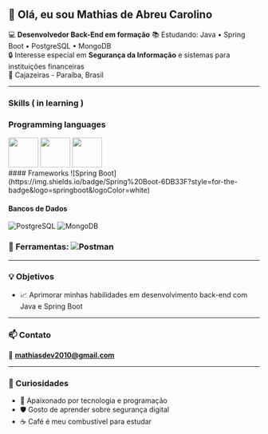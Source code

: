 ## 👋 Olá, eu sou Mathias de Abreu Carolino

💻 **Desenvolvedor Back-End em formação** 
📚 Estudando: Java • Spring Boot • PostgreSQL • MongoDB  
🔒 Interesse especial em **Segurança da Informação** e sistemas para instituições financeiras  
📍 Cajazeiras - Paraíba, Brasil  

---

### Skills ( in learning )
### Programming languages

<div>
<img src="https://cdn.jsdelivr.net/gh/devicons/devicon@latest/icons/java/java-original-wordmark.svg" width="60" height="60"/>
<img src="https://cdn.jsdelivr.net/gh/devicons/devicon@latest/icons/javascript/javascript-original.svg" width="60" height="60" />
<img src="https://cdn.jsdelivr.net/gh/devicons/devicon@latest/icons/python/python-original.svg" width="60" height="60" />
</div>
#### Frameworks
![Spring Boot](https://img.shields.io/badge/Spring%20Boot-6DB33F?style=for-the-badge&logo=springboot&logoColor=white)

#### Bancos de Dados
![PostgreSQL](https://img.shields.io/badge/PostgreSQL-316192?style=for-the-badge&logo=postgresql&logoColor=white)
![MongoDB](https://img.shields.io/badge/MongoDB-4EA94B?style=for-the-badge&logo=mongodb&logoColor=white)

### 🔧 Ferramentas: <img src="https://img.shields.io/badge/Postman-FF6C37?logo=postman&logoColor=white" alt="Postman">  

---

### 💡 Objetivos
- 📈 Aprimorar minhas habilidades em desenvolvimento back-end com Java e Spring Boot 

---

### 📫 Contato
📧 **mathiasdev2010@gmail.com**

---

### 🌟 Curiosidades
- 🚀 Apaixonado por tecnologia e programação  
- 🛡️ Gosto de aprender sobre segurança digital  
- ☕ Café é meu combustível para estudar  
